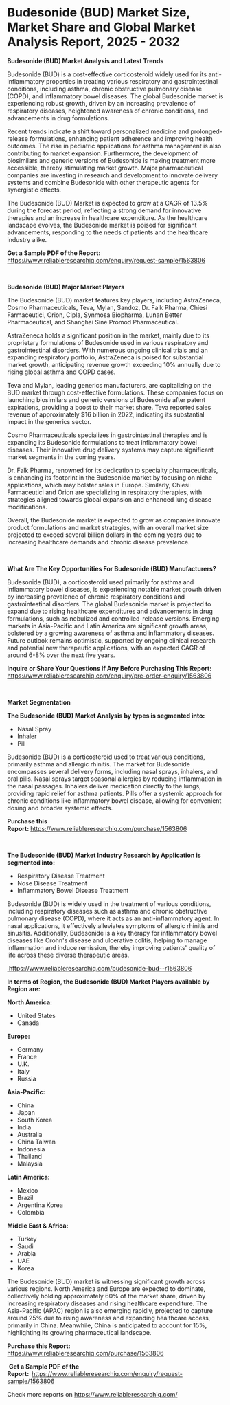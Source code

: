 <p><h1>Budesonide (BUD) Market Size, Market Share and Global Market Analysis Report, 2025 - 2032</h1></p><p><strong>Budesonide (BUD) Market Analysis and Latest Trends</strong></p>
<p><p>Budesonide (BUD) is a cost-effective corticosteroid widely used for its anti-inflammatory properties in treating various respiratory and gastrointestinal conditions, including asthma, chronic obstructive pulmonary disease (COPD), and inflammatory bowel diseases. The global Budesonide market is experiencing robust growth, driven by an increasing prevalence of respiratory diseases, heightened awareness of chronic conditions, and advancements in drug formulations.</p><p>Recent trends indicate a shift toward personalized medicine and prolonged-release formulations, enhancing patient adherence and improving health outcomes. The rise in pediatric applications for asthma management is also contributing to market expansion. Furthermore, the development of biosimilars and generic versions of Budesonide is making treatment more accessible, thereby stimulating market growth. Major pharmaceutical companies are investing in research and development to innovate delivery systems and combine Budesonide with other therapeutic agents for synergistic effects.</p><p>The Budesonide (BUD) Market is expected to grow at a CAGR of 13.5% during the forecast period, reflecting a strong demand for innovative therapies and an increase in healthcare expenditure. As the healthcare landscape evolves, the Budesonide market is poised for significant advancements, responding to the needs of patients and the healthcare industry alike.</p></p>
<p><strong>Get a Sample PDF of the Report:&nbsp;</strong> <a href="https://www.reliableresearchiq.com/enquiry/request-sample/1563806?utm_campaign=2738&utm_medium=2&utm_source=Github&utm_content=ia&utm_term=09032025&utm_id=budesonide-bud">https://www.reliableresearchiq.com/enquiry/request-sample/1563806</a></p>
<p>&nbsp;</p>
<p><strong>Budesonide (BUD) Major Market Players</strong></p>
<p><p>The Budesonide (BUD) market features key players, including AstraZeneca, Cosmo Pharmaceuticals, Teva, Mylan, Sandoz, Dr. Falk Pharma, Chiesi Farmaceutici, Orion, Cipla, Synmosa Biopharma, Lunan Better Pharmaceutical, and Shanghai Sine Promod Pharmaceutical. </p><p>AstraZeneca holds a significant position in the market, mainly due to its proprietary formulations of Budesonide used in various respiratory and gastrointestinal disorders. With numerous ongoing clinical trials and an expanding respiratory portfolio, AstraZeneca is poised for substantial market growth, anticipating revenue growth exceeding 10% annually due to rising global asthma and COPD cases.</p><p>Teva and Mylan, leading generics manufacturers, are capitalizing on the BUD market through cost-effective formulations. These companies focus on launching biosimilars and generic versions of Budesonide after patent expirations, providing a boost to their market share. Teva reported sales revenue of approximately $16 billion in 2022, indicating its substantial impact in the generics sector.</p><p>Cosmo Pharmaceuticals specializes in gastrointestinal therapies and is expanding its Budesonide formulations to treat inflammatory bowel diseases. Their innovative drug delivery systems may capture significant market segments in the coming years.</p><p>Dr. Falk Pharma, renowned for its dedication to specialty pharmaceuticals, is enhancing its footprint in the Budesonide market by focusing on niche applications, which may bolster sales in Europe. Similarly, Chiesi Farmaceutici and Orion are specializing in respiratory therapies, with strategies aligned towards global expansion and enhanced lung disease modifications.</p><p>Overall, the Budesonide market is expected to grow as companies innovate product formulations and market strategies, with an overall market size projected to exceed several billion dollars in the coming years due to increasing healthcare demands and chronic disease prevalence.</p></p>
<p>&nbsp;</p>
<p><strong>What Are The Key Opportunities For Budesonide (BUD) Manufacturers?</strong></p>
<p><p>Budesonide (BUD), a corticosteroid used primarily for asthma and inflammatory bowel diseases, is experiencing notable market growth driven by increasing prevalence of chronic respiratory conditions and gastrointestinal disorders. The global Budesonide market is projected to expand due to rising healthcare expenditures and advancements in drug formulations, such as nebulized and controlled-release versions. Emerging markets in Asia-Pacific and Latin America are significant growth areas, bolstered by a growing awareness of asthma and inflammatory diseases. Future outlook remains optimistic, supported by ongoing clinical research and potential new therapeutic applications, with an expected CAGR of around 6-8% over the next five years.</p></p>
<p><strong>Inquire or Share Your Questions If Any Before Purchasing This Report:</strong> <a href="https://www.reliableresearchiq.com/enquiry/pre-order-enquiry/1563806?utm_campaign=2738&utm_medium=2&utm_source=Github&utm_content=ia&utm_term=09032025&utm_id=budesonide-bud">https://www.reliableresearchiq.com/enquiry/pre-order-enquiry/1563806</a></p>
<p>&nbsp;</p>
<p><strong>Market Segmentation</strong></p>
<p><strong>The Budesonide (BUD) Market Analysis by types is segmented into:</strong></p>
<p><ul><li>Nasal Spray</li><li>Inhaler</li><li>Pill</li></ul></p>
<p><p>Budesonide (BUD) is a corticosteroid used to treat various conditions, primarily asthma and allergic rhinitis. The market for Budesonide encompasses several delivery forms, including nasal sprays, inhalers, and oral pills. Nasal sprays target seasonal allergies by reducing inflammation in the nasal passages. Inhalers deliver medication directly to the lungs, providing rapid relief for asthma patients. Pills offer a systemic approach for chronic conditions like inflammatory bowel disease, allowing for convenient dosing and broader systemic effects.</p></p>
<p><strong>Purchase this Report:&nbsp;</strong><a href="https://www.reliableresearchiq.com/purchase/1563806?utm_campaign=2738&utm_medium=2&utm_source=Github&utm_content=ia&utm_term=09032025&utm_id=budesonide-bud">https://www.reliableresearchiq.com/purchase/1563806</a></p>
<p>&nbsp;</p>
<p><strong>The Budesonide (BUD) Market Industry Research by Application is segmented into:</strong></p>
<p><ul><li>Respiratory Disease Treatment</li><li>Nose Disease Treatment</li><li>Inflammatory Bowel Disease Treatment</li></ul></p>
<p><p>Budesonide (BUD) is widely used in the treatment of various conditions, including respiratory diseases such as asthma and chronic obstructive pulmonary disease (COPD), where it acts as an anti-inflammatory agent. In nasal applications, it effectively alleviates symptoms of allergic rhinitis and sinusitis. Additionally, Budesonide is a key therapy for inflammatory bowel diseases like Crohn's disease and ulcerative colitis, helping to manage inflammation and induce remission, thereby improving patients' quality of life across these diverse therapeutic areas.</p></p>
<p><a href="https://www.reliableresearchiq.com/budesonide-bud--r1563806?utm_campaign=2738&utm_medium=2&utm_source=Github&utm_content=ia&utm_term=09032025&utm_id=budesonide-bud">&nbsp;https://www.reliableresearchiq.com/budesonide-bud--r1563806</a></p>
<p><strong>In terms of Region, the Budesonide (BUD) Market Players available by Region are:</strong></p>
<p>
    <p> <strong> North America: </strong>
        <ul>
            <li>United States</li>
            <li>Canada</li>
        </ul>
        </p> 
    <p> <strong> Europe: </strong>
        <ul>
            <li>Germany</li>
            <li>France</li>
            <li>U.K.</li>
            <li>Italy</li>
            <li>Russia</li>
        </ul>
        </p> 
    <p> <strong> Asia-Pacific: </strong>
        <ul>
            <li>China</li>
            <li>Japan</li>
            <li>South Korea</li>
            <li>India</li>
            <li>Australia</li>
            <li>China Taiwan</li>
            <li>Indonesia</li>
            <li>Thailand</li>
            <li>Malaysia</li>
        </ul>
        </p> 
    <p> <strong> Latin America: </strong>
        <ul>
            <li>Mexico</li>
            <li>Brazil</li>
            <li>Argentina Korea</li>
            <li>Colombia</li>
        </ul>
        </p> 
    <p> <strong> Middle East & Africa: </strong>
        <ul>
            <li>Turkey</li>
            <li>Saudi</li>
            <li>Arabia</li>
            <li>UAE</li>
            <li>Korea</li>
        </ul>
    </p>
    </p>
<p><p>The Budesonide (BUD) market is witnessing significant growth across various regions. North America and Europe are expected to dominate, collectively holding approximately 60% of the market share, driven by increasing respiratory diseases and rising healthcare expenditure. The Asia-Pacific (APAC) region is also emerging rapidly, projected to capture around 25% due to rising awareness and expanding healthcare access, primarily in China. Meanwhile, China is anticipated to account for 15%, highlighting its growing pharmaceutical landscape.</p></p>
<p><strong>Purchase this Report: </strong><a href="https://www.reliableresearchiq.com/purchase/1563806?utm_campaign=2738&utm_medium=2&utm_source=Github&utm_content=ia&utm_term=09032025&utm_id=budesonide-bud">https://www.reliableresearchiq.com/purchase/1563806</a></p>
<p>&nbsp;<strong>Get a Sample PDF of the Report:&nbsp;&nbsp;</strong><a href="https://www.reliableresearchiq.com/enquiry/request-sample/1563806?utm_campaign=2738&utm_medium=2&utm_source=Github&utm_content=ia&utm_term=09032025&utm_id=budesonide-bud">https://www.reliableresearchiq.com/enquiry/request-sample/1563806</a></p>
<p><strong></strong></p>
<p>Check more reports on <a href="https://www.reliableresearchiq.com/?utm_campaign=2738&utm_medium=2&utm_source=Github&utm_content=ia&utm_term=09032025&utm_id=budesonide-bud">https://www.reliableresearchiq.com/</a></p>